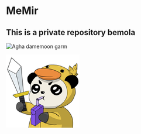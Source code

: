 # MeMir

## This is a private repository bemola

![Agha damemoon garm](https://github.com/MohammadMoshtagh/MeMir/blob/main/.github/workflows/dotnet-package.yml/badge.svg)

![This is mio](panda.png)